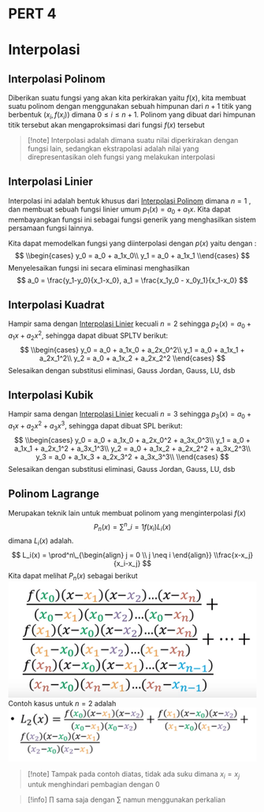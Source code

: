 # PERT 4

# Interpolasi

## Interpolasi Polinom

Diberikan suatu fungsi yang akan kita perkirakan yaitu $f(x)$, kita membuat suatu polinom dengan menggunakan sebuah himpunan dari $n+1$ titik yang berbentuk $(x_i,f(x_i))$ dimana $0\leq i \leq n+1$. Polinom yang dibuat dari himpunan titik tersebut akan mengaproksimasi dari fungsi $f(x)$ tersebut

 > 
 > \[!note\]
 > Interpolasi adalah dimana suatu nilai diperkirakan dengan fungsi lain, sedangkan ekstrapolasi adalah nilai yang direpresentasikan oleh fungsi yang melakukan interpolasi

## Interpolasi Linier

Interpolasi ini adalah bentuk khusus dari [Interpolasi Polinom](PERT%204-2.md#interpolasi-polinom) dimana $n = 1$ , dan membuat sebuah fungsi linier umum $p_1(x) = a_0+a_1x$. Kita dapat membayangkan fungsi ini sebagai fungsi generik yang menghasilkan sistem persamaan fungsi lainnya.

Kita dapat memodelkan fungsi yang diinterpolasi dengan $p(x)$ yaitu dengan :
$$
\\begin{cases}
y_0 = a_0 + a_1x_0\\
y_1 = a_0 + a_1x_1
\\end{cases}
$$
Menyelesaikan fungsi ini secara eliminasi menghasilkan
$$
a_0 = \frac{y_1-y_0}{x_1-x_0}, a_1 = \frac{x_1y_0 - x_0y_1}{x_1-x_0}
$$

## Interpolasi Kuadrat

Hampir sama dengan [Interpolasi Linier](PERT%204-2.md#interpolasi-linier) kecuali $n = 2$ sehingga $p_2(x) = a_0+a_1x + a_2x^2$, sehingga dapat dibuat SPLTV berikut:
$$
\\begin{cases}
y_0 = a_0 + a_1x_0 + a_2x_0^2\\
y_1 = a_0 + a_1x_1 + a_2x_1^2\\
y_2 = a_0 + a_1x_2 + a_2x_2^2
\\end{cases}
$$
Selesaikan dengan substitusi eliminasi, Gauss Jordan, Gauss, LU, dsb

## Interpolasi Kubik

Hampir sama dengan [Interpolasi Linier](PERT%204-2.md#interpolasi-linier) kecuali $n = 3$ sehingga $p_3(x) = a_0+a_1x + a_2x^2 + a_3x^3$, sehingga dapat dibuat SPL berikut:
$$
\\begin{cases}
y_0 = a_0 + a_1x_0 + a_2x_0^2 + a_3x_0^3\\
y_1 = a_0 + a_1x_1 + a_2x_1^2 + a_3x_1^3\\
y_2 = a_0 + a_1x_2 + a_2x_2^2 + a_3x_2^3\\
y_3 = a_0 + a_1x_3 + a_2x_3^2 + a_3x_3^3\\
\\end{cases}
$$
Selesaikan dengan substitusi eliminasi, Gauss Jordan, Gauss, LU, dsb

## Polinom Lagrange

Merupakan teknik lain untuk membuat polinom yang menginterpolasi $f(x)$
$$
P_n(x) = \sum^n\_{i=1} f(x_i)L_i(x)
$$
dimana $L_i(x)$ adalah.
$$
L_i(x) = \prod^n\_{\begin{align} j = 0 \\ j \neq i \end{align}} 
\\frac{x-x_j}{x_i-x_j}
$$
Kita dapat melihat $P_n(x)$ sebagai berikut
![Pasted image 20231103182512.png](..\Software%20Engineering\Pasted%20image%2020231103182512.png)
Contoh kasus untuk $n = 2$ adalah
![Pasted image 20231103182728.png](..\Software%20Engineering\Pasted%20image%2020231103182728.png)

 > 
 > \[!note\]
 > Tampak pada contoh diatas, tidak ada suku dimana $x_i = x_j$ untuk menghindari pembagian dengan 0

 > 
 > \[!info\]
 > $\prod$ sama saja dengan $\sum$ namun menggunakan perkalian

